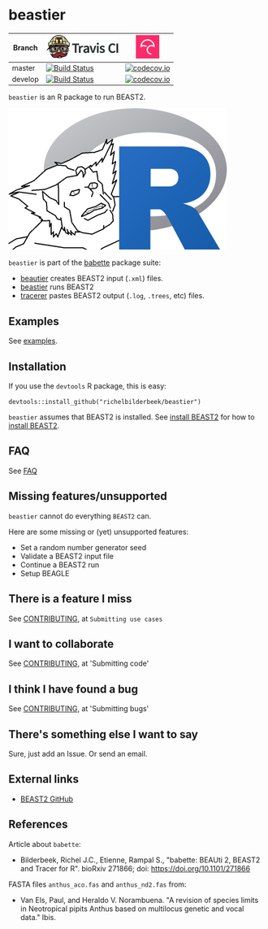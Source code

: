 # beastier

Branch|[![Travis CI logo](pics/TravisCI.png)](https://travis-ci.org)|[![Codecov logo](pics/Codecov.png)](https://www.codecov.io)
---|---|---
master|[![Build Status](https://travis-ci.org/richelbilderbeek/beastier.svg?branch=master)](https://travis-ci.org/richelbilderbeek/beastier)|[![codecov.io](https://codecov.io/github/richelbilderbeek/beastier/coverage.svg?branch=master)](https://codecov.io/github/richelbilderbeek/beastier/branch/master)
develop|[![Build Status](https://travis-ci.org/richelbilderbeek/beastier.svg?branch=develop)](https://travis-ci.org/richelbilderbeek/beastier)|[![codecov.io](https://codecov.io/github/richelbilderbeek/beastier/coverage.svg?branch=develop)](https://codecov.io/github/richelbilderbeek/beastier/branch/develop)

`beastier` is an R package to run BEAST2.

![beastier logo](pics/beastier_logo.png)

`beastier` is part of the [babette](https://github.com/richelbilderbeek/babette) package suite:

 * [beautier](https://github.com/richelbilderbeek/beautier) creates BEAST2 input (`.xml`) files.
 * [beastier](https://github.com/richelbilderbeek/beastier) runs BEAST2
 * [tracerer](https://github.com/richelbilderbeek/tracerer) pastes BEAST2 output (`.log`, `.trees`, etc) files.

## Examples

See [examples](examples.md).

## Installation

If you use the `devtools` R package, this is easy:

```
devtools::install_github("richelbilderbeek/beastier")
```

`beastier` assumes that BEAST2 is installed. See [install BEAST2](install_beast2.md)
for how to [install BEAST2](install_beast2.md).

## FAQ

See [FAQ](faq.md)

## Missing features/unsupported

`beastier` cannot do everything `BEAST2` can. 

Here are some missing or (yet) unsupported features:

 * Set a random number generator seed
 * Validate a BEAST2 input file
 * Continue a BEAST2 run
 * Setup BEAGLE

## There is a feature I miss

See [CONTRIBUTING](CONTRIBUTING.md), at `Submitting use cases`

## I want to collaborate

See [CONTRIBUTING](CONTRIBUTING.md), at 'Submitting code'

## I think I have found a bug

See [CONTRIBUTING](CONTRIBUTING.md), at 'Submitting bugs' 

## There's something else I want to say

Sure, just add an Issue. Or send an email.

## External links

 * [BEAST2 GitHub](https://github.com/CompEvol/beast2)

## References

Article about `babette`:

 * Bilderbeek, Richel J.C., Etienne, Rampal S., "babette: BEAUti 2, BEAST2 and Tracer for R". bioRxiv 271866; doi: https://doi.org/10.1101/271866

FASTA files `anthus_aco.fas` and `anthus_nd2.fas` from:
 
 * Van Els, Paul, and Heraldo V. Norambuena. "A revision of species limits in Neotropical pipits Anthus based on multilocus genetic and vocal data." Ibis.


